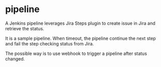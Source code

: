 # pipeline

A Jenkins pipeline leverages Jira Steps plugin to create issue in Jira and retrieve the status. 

It is a sample pipeline. When timeout, the pipeline continue the next step and fail the step checking status from Jira. 

The possible way is to use webhook to trigger a pipeline after status changed. 

